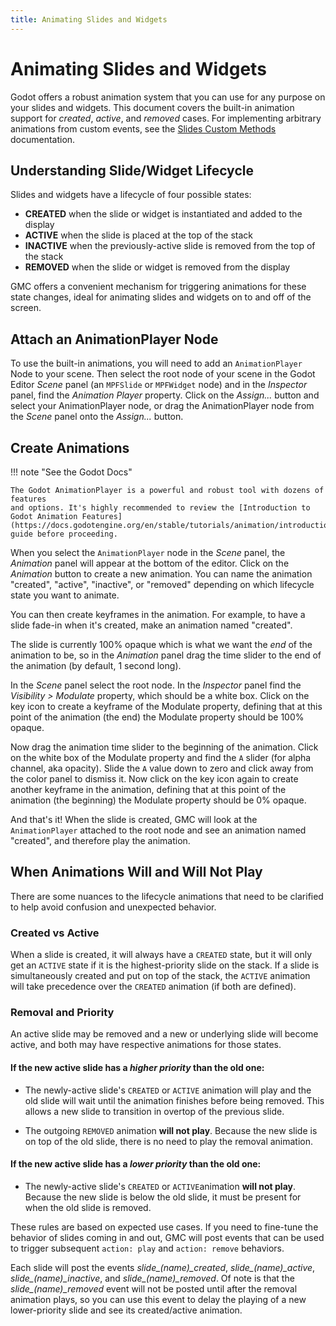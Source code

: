 ```yaml
---
title: Animating Slides and Widgets
---
```


# Animating Slides and Widgets

Godot offers a robust animation system that you can use for any purpose on your slides and widgets. This document covers the built-in animation support for *created*, *active*, and *removed* cases. For implementing arbitrary animations from custom events, see the [Slides Custom Methods](../slides.md#slide-custom-methods) documentation.

## Understanding Slide/Widget Lifecycle

Slides and widgets have a lifecycle of four possible states:

  *  **CREATED** when the slide or widget is instantiated and added to the display
  *  **ACTIVE** when the slide is placed at the top of the stack
  *  **INACTIVE** when the previously-active slide is removed from the top of the stack
  *  **REMOVED** when the slide or widget is removed from the display

GMC offers a convenient mechanism for triggering animations for these state changes, ideal for animating slides and widgets on to and off of the screen.

## Attach an AnimationPlayer Node

To use the built-in animations, you will need to add an `AnimationPlayer` Node to your scene. Then select the root node of your scene in the Godot Editor *Scene* panel (an `MPFSlide` or `MPFWidget` node) and in the *Inspector* panel, find the *Animation Player* property. Click on the *Assign...* button and select your AnimationPlayer node, or drag the AnimationPlayer node from the *Scene* panel onto the *Assign...* button.

## Create Animations

!!! note "See the Godot Docs"

    The Godot AnimationPlayer is a powerful and robust tool with dozens of features
    and options. It's highly recommended to review the [Introduction to Godot Animation Features](https://docs.godotengine.org/en/stable/tutorials/animation/introduction.html) guide before proceeding.

When you select the `AnimationPlayer` node in the *Scene* panel, the *Animation* panel will appear at the bottom of the editor. Click on the *Animation* button to create a new animation. You can name the animation "created", "active", "inactive", or "removed" depending on which lifecycle state you want to animate.

You can then create keyframes in the animation. For example, to have a slide fade-in when it's created, make an animation named "created".

The slide is currently 100% opaque which is what we want the *end* of the animation to be, so in the *Animation* panel drag the time slider to the end of the animation (by default, 1 second long).

In the *Scene* panel select the root node. In the *Inspector* panel find the *Visibility > Modulate* property, which should be a white box. Click on the key icon to create a keyframe of the Modulate property, defining that at this point of the animation (the end) the Modulate property should be 100% opaque.

Now drag the animation time slider to the beginning of the animation. Click on the white box of the Modulate property and find the `A` slider (for alpha channel, aka opacity). Slide the `A` value down to zero and click away from the color panel to dismiss it. Now click on the key icon again to create another keyframe in the animation, defining that at this point of the animation (the beginning) the Modulate property should be 0% opaque.

And that's it! When the slide is created, GMC will look at the `AnimationPlayer` attached to the root node and see an animation named "created", and therefore play the animation.

## When Animations Will and Will Not Play

There are some nuances to the lifecycle animations that need to be clarified to help avoid confusion and unexpected behavior.

### Created vs Active
When a slide is created, it will always have a `CREATED` state, but it will only get an `ACTIVE` state if it is the highest-priority slide on the stack. If a slide is simultaneously created and put on top of the stack, the `ACTIVE` animation will take precedence over the `CREATED` animation (if both are defined).

### Removal and Priority
An active slide may be removed and a new or underlying slide will become active, and both may have respective animations for those states.

#### If the new active slide has a *higher priority* than the old one:

  * The newly-active slide's `CREATED` or `ACTIVE` animation will play and the old slide will wait until the animation finishes before being removed. This allows a new slide to transition in overtop of the previous slide.

  * The outgoing `REMOVED` animation **will not play**. Because the new slide is on top of the old slide, there is no need to play the removal animation.

#### If the new active slide has a *lower priority* than the old one:

  * The newly-active slide's `CREATED` or `ACTIVE`animation **will not play**. Because the new slide is below the old slide, it must be present for when the old slide is removed.

These rules are based on expected use cases. If you need to fine-tune the behavior of slides coming in and out, GMC will post events that can be used to trigger subsequent `action: play` and `action: remove` behaviors.

Each slide will post the events *slide_(name)_created*, *slide_(name)_active*, *slide_(name)_inactive*, and *slide_(name)_removed*. Of note is that the *slide_(name)_removed* event will not be posted until after the removal animation plays, so you can use this event to delay the playing of a new lower-priority slide and see its created/active animation.